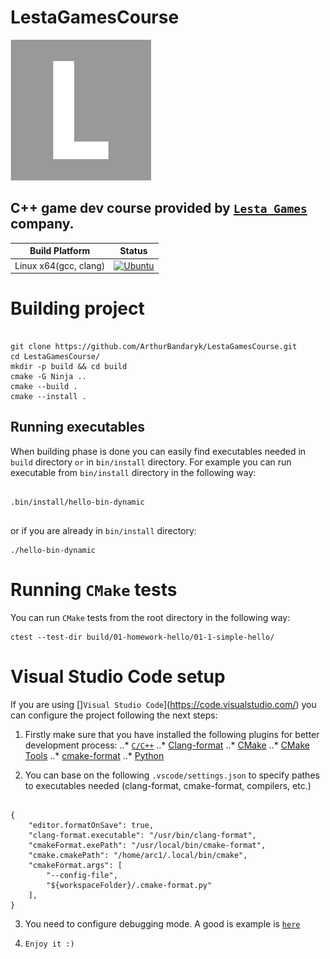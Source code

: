 # LestaGamesCourse

![Lesta Games](avatar/lesta-games.png)

## C++ game dev course provided by [`Lesta Games`](https://lesta.ru/ru) company.

Build Platform        | Status
--------------------- | ----------------------
Linux x64(gcc, clang) | [![Ubuntu](https://github.com/ArthurBandaryk/LestaGamesCourse/actions/workflows/github-ci-pipeline.yaml/badge.svg)](https://github.com/ArthurBandaryk/LestaGamesCourse/actions/workflows/github-ci-pipeline.yaml)

# Building project

```

git clone https://github.com/ArthurBandaryk/LestaGamesCourse.git
cd LestaGamesCourse/
mkdir -p build && cd build
cmake -G Ninja ..
cmake --build .
cmake --install .

```

## Running executables

When building phase is done you can easily find executables needed in `build` directory `or` in `bin/install` directory. For example you can run executable from `bin/install` directory in the following way:

```

.bin/install/hello-bin-dynamic


```

or if you are already in `bin/install` directory:

```
./hello-bin-dynamic

```

# Running `CMake` tests

You can run `CMake` tests from the root directory in the following way:

```
ctest --test-dir build/01-homework-hello/01-1-simple-hello/

```

# Visual Studio Code setup

If you are using []`Visual Studio Code`](https://code.visualstudio.com/) you can configure the project following the next steps:

1. Firstly make sure that you have installed the following plugins for better development process:
..* [`C/C++`](https://marketplace.visualstudio.com/items?itemName=ms-vscode.cpptools)
..* [Clang-format](https://marketplace.visualstudio.com/items?itemName=xaver.clang-format)
..* [CMake](https://marketplace.visualstudio.com/items?itemName=josetr.cmake-language-support-vscode)
..* [CMake Tools](https://marketplace.visualstudio.com/items?itemName=ms-vscode.cmake-tools)
..* [cmake-format](https://marketplace.visualstudio.com/items?itemName=cheshirekow.cmake-format#:~:text=The%20cmake%2Dformat%20extension%20for,for%20cmake%2Dformat%20in%20github.)
..* [Python](https://marketplace.visualstudio.com/items?itemName=ms-python.python)

2. You can base on the following `.vscode/settings.json` to specify pathes to executables needed (clang-format, cmake-format, compilers, etc.)

```

{
    "editor.formatOnSave": true,
    "clang-format.executable": "/usr/bin/clang-format",
    "cmakeFormat.exePath": "/usr/local/bin/cmake-format",
    "cmake.cmakePath": "/home/arc1/.local/bin/cmake",
    "cmakeFormat.args": [
        "--config-file",
        "${workspaceFolder}/.cmake-format.py"
    ],
}

```

3. You need to configure debugging mode. A good is example is [`here`](https://www.youtube.com/watch?v=BBPKMRR69_s&list=LL&index=25&t=953s&ab_channel=LearnQtGuide)

4. `Enjoy it :)`
